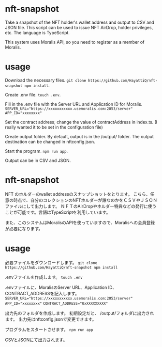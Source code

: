 # nft-snapshot
Take a snapshot of the NFT holder's wallet address and output to CSV and JSON file.
This script can be used to issue NFT AirDrop, holder privileges, etc. The language is TypeScript.

This system uses Moralis API, so you need to register as a member of Moralis.

# usage

Download the necessary files.
`git clone https://github.com/HayattiQ/nft-snapshot
 npm install`.

Create .env file.
`touch .env`.

Fill in the .env file with the Server URL and Application ID for Moralis.
`SERVER_URL="https://xxxxxxxxxxx.usemoralis.com:2053/server"`
`APP_ID="xxxxxxxx"`

Set the contract address; change the value of contractAddress in index.ts.
(I really wanted it to be set in the configuration file)

Create output folder.
By default, output is in the /output/ folder.
The output destination can be changed in nftconfig.json.


Start the program.
`npm run app`.

Output can be in CSV and JSON.

# nft-snapshot
NFT のホルダーのwallet addressのスナップショットをとります。
こちら、任意の時点で、自分のコレクションのNFTホルダーが誰なのかをＣＳＶやＪＳＯＮファイルにして出力します。
ＮＦＴのAirDropやホルダー特典などの発行に使うことが可能です。言語はTypeScriptを利用しています。

また、このシステムはMoralisのAPIを使っていますので、Moralisへの会員登録が必要になります。

# usage

必要ファイルをダウンロードします。
`git clone https://github.com/HayattiQ/nft-snapshot
 npm install`

.envファイルを作成します。
`touch .env`

.envファイルに、MoralisのServer URL、Application ID、CONTRACT_ADDRESSを記入します。
`SERVER_URL="https://xxxxxxxxxxx.usemoralis.com:2053/server"`
`APP_ID="xxxxxxxx"`
`CONTRACT_ADDRESS="0xXXXXXXXXX"`

出力先のフォルダを作成します。
初期設定だと、 /output/フォルダに出力されます。
出力先はnftconfig.jsonで変更できます。

プログラムをスタートさせます。
`npm run app`

CSVとJSONにて出力されます。
